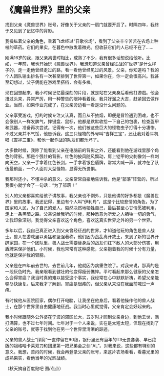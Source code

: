 # 《魔兽世界》里的父亲

找到父亲《魔兽世界》账号，好像关于父亲的一扇门就要开启了。时隔四年，我终于又见到了记忆中的背影。 

我操纵着父亲的角色，乘着飞龙经过“日歌农场”，看到了父亲辛辛苦苦在农场上种植的草药。它们的果实，在暮色中散发着微光。但收获它们的人已经不在了…… 

刚满16岁的我，跟父亲离世时相比，成熟了不少，我有很多话想说给他听。比如，一年前，我也开始玩《魔兽世界》，我想知道父亲曾经征战的“世界”是什么样子的，走一走他曾经走过的路，看一看他曾经见过的风景。父亲，你知道吗？我的个人团队输出排名有一次甚至排到了世界第一，如果你在，你一定会很高兴。我甚至幻想过，父子俩能在游戏里搭档，会有多棒。 

现在回想起来，我小时候记忆最深刻的片段，就是站在父亲身后看他打游戲。他会扭过头来，异常严厉，用一种警告的眼神看着我，我只好溜之大吉，赶紧回去做作业。当然，如果作业完成了，在父亲旁边看一看是没什么问题的。 

父亲享受游戏，打的时候专注又认真，而且从不抽烟，即便是冒险遇到困难，也不会像别人一样发脾气，摔键盘、鼠标，他都是默默收拾一下自己的包裹，检查盔甲和武器，准备再次尝试。记得有一次，他们被这些巨大的怪物虫子打得十分凄惨。不过父亲并不气馁，他告诉我，这三只怪物的外号叫“吉祥三宝”，还让我对着耳机唱《吉祥三宝》，和他一起作战的队友们都乐坏了。 

大多数时候，我除了能看到父亲在电脑前的背影之外，还能看到他在游戏里那个角色的背影。那是个强壮的背影，红色的披风随风飘动，肩上铠甲的尖刺像剑一样刺向天空，父亲一手拿着红色长剑，一手拿着银色盾牌，常常大喊一声，就冲在了队伍最前面，一个人面对大型怪物，显得无所畏惧。 

我那时还小，不懂冲杀的意义，父亲常常自豪地告诉我，他是“部落”阵营的，所以我很小就学会了一句话：“为了部落！” 

别人的父亲都喜欢给孩子讲故事，我父亲也不例外，只是他讲的好多都是《魔兽世界》里的故事。我还记得，里边有个人叫“伊利丹”，这是个比较悲情的角色，为了国家和人民，为了自己的爱人，毅然决然地牺牲自己，最后甚至心甘情愿被利用，走上一条黑暗之路。父亲说给我听的时候，那种愿意为所爱之人牺牲一切的勇气，让我印象深刻。我觉得父亲喜欢这个角色，喜欢这真实世界之外的另一个世界。 

多年以后，我自己真正进入到父亲曾经征战的世界，才知道他玩的角色是兽人战士。兽人在游戏里以勇猛和坚强著称，他们因为战乱离开故土，来到了新的世界开辟家园，在一个团队里，兽人战士需要替身后的战友们扛下敌人的大部分伤害，用盾牌来保护他们。小时候，我也常常有这种感觉，父亲抱着我的时候十分有力量，他就是保护我的臂膀。 

父亲是在四年前去世的，去世前几年，他就因为病重住院了。对我来说，那真的是一段灰色时光，我亲眼看到健壮的他变得瘦弱憔悴。平时看起来那么健康的父亲怎么会得胃癌？我当时真的难以接受这个事实，我经常在心中默默祈祷，希望父亲能够尽快康复。后来我才了解到，胃癌是很疼的，但父亲从来没在我面前喊过一声疼。 

有时候他从医院回家，偶尔打开电脑，让我坐在他身后，看着他操作他的兽人战士，在那个世界里自由健康地征战。我当时心里就觉得，父亲肯定会好起来的。 

我小时候跟随外公外婆在宁波的郊区长大，五岁时才回到父亲身边，到他去世，满打满算，也不过七年时间。七年对于一个人来说，实在是太短太短，但现在找到了父亲的账号，就等于找到他在另一个世界里清晰的踪迹。 

父亲的兽人战士“绿箭”一直停留在90级，银行里还有当年的T3无畏套装、早已绝版的祖格哈卡莱双刀和团里第一把兄弟会之剑“AL”。对我来说，这些都有特别的意义。我想，苦闷的时候，我会再登录父亲的账号，来这片农场看看，看暮光里的成熟果实，看他当年的光辉战绩。 

（秋天摘自百度贴吧 图/点点）